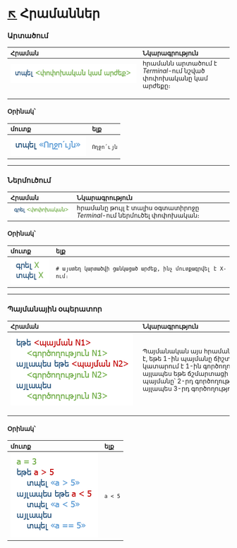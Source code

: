 # [:arrow_upper_left:](../../../) Հրամաններ 
### **Արտածում**

| Հրաման | Նկարագրություն |
|:-------------------------------|:----------------------------------------------------------------------------|
| ![արտածում](./images/output-description.png) <br>                                                                            | հրամանն արտածում է *Terminal*-ում նշված փոփոխականը կամ արժեքը։<br>                                                         |

#### **Օրինակ՝**

| մուտք | ելք |
|:-------------------|:-----------|
| ![արտածման օրինակ](./images/output-example.png) | `Ողջո՛ւյն` |

----------

### **Ներմուծում**

| Հրաման          | Նկարագրություն |
|:-------------------------------|:----------------------------------------------------------------------------|
| ![մուտքագրում](./images/input-description.png) | հրամանը թույլ է տալիս օգտատիրոջը *Terminal*-ում ներմուծել փոփոխական։ |

#### **Օրինակ՝**

| մուտք | ելք |
|:-------------------|:-----------|
| ![մուտքագրում](./images/input-example.png) | `# այստեղ կարտածվի ցանկացած արժեք, ինչ մուտքագրվել է X-ում։` |
----------

### **Պայմանային օպերատոր**

| Հրաման | Նկարագրություն |
|:-------------------------------|:----------------------------------------------------------------------------|
| ![Պայմանական օպերատոր](./images/if-else-statement-description.png)<br>                                                                            | Պայմանական այս հրամանը ստուգում է, եթե 1-ին պայմանը ճիշտ է, ապա կատարում է 1-ին գործողությունը, այլապես եթե ճշմարտացի է 2-րդ պայմանը՝ 2-րդ գործողությունը, այլապես 3-րդ գործողությունը։<br>                                                                            |

#### **Օրինակ՝**

| մուտք | ելք |
|:-------------------|:-----------|
| ![Պայմանական օպերատորի օրինակ](./images/if-else-statement-example.png)| `a < 5` |
